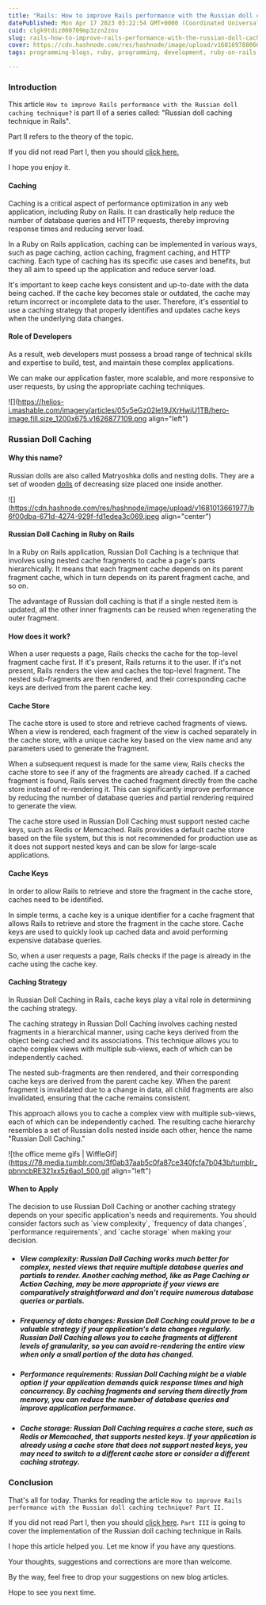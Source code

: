 ```yaml
---
title: "Rails: How to improve Rails performance with the Russian doll caching technique?"
datePublished: Mon Apr 17 2023 03:22:54 GMT+0000 (Coordinated Universal Time)
cuid: clgk9tdiz000709mp3zzn2zou
slug: rails-how-to-improve-rails-performance-with-the-russian-doll-caching-technique-part-ii
cover: https://cdn.hashnode.com/res/hashnode/image/upload/v1681697880665/fd04093f-8532-4cdf-bf1b-d931bf16b7fd.jpeg
tags: programming-blogs, ruby, programming, development, ruby-on-rails

---
```


### Introduction

This article `How to improve Rails performance with the Russian doll caching technique?` is part II of a series called: "Russian doll caching technique in Rails".

Part II refers to the theory of the topic.

If you did not read Part I, then you should [click here.](https://blog.alexandrecalaca.com/rails-how-to-improve-rails-performance-with-the-russian-doll-caching-technique-part-i)

I hope you enjoy it.

#### Caching

Caching is a critical aspect of performance optimization in any web application, including Ruby on Rails. It can drastically help reduce the number of database queries and HTTP requests, thereby improving response times and reducing server load.

In a Ruby on Rails application, caching can be implemented in various ways, such as page caching, action caching, fragment caching, and HTTP caching. Each type of caching has its specific use cases and benefits, but they all aim to speed up the application and reduce server load.

It's important to keep cache keys consistent and up-to-date with the data being cached. If the cache key becomes stale or outdated, the cache may return incorrect or incomplete data to the user. Therefore, it's essential to use a caching strategy that properly identifies and updates cache keys when the underlying data changes.

#### Role of Developers

As a result, web developers must possess a broad range of technical skills and expertise to build, test, and maintain these complex applications.

We can make our application faster, more scalable, and more responsive to user requests, by using the appropriate caching techniques.

![](https://helios-i.mashable.com/imagery/articles/05y5eGz02le19JXrHwiU1TB/hero-image.fill.size_1200x675.v1626877109.png align="left")

### Russian Doll Caching

#### Why this name?

Russian dolls are also called Matryoshka dolls and nesting dolls. They are a set of wooden [dolls](https://en.wikipedia.org/wiki/Doll) of decreasing size placed one inside another.

![](https://cdn.hashnode.com/res/hashnode/image/upload/v1681013661977/b6f00dba-671d-4274-929f-fd1edea3c069.jpeg align="center")

#### Russian Doll Caching in Ruby on Rails

In a Ruby on Rails application, Russian Doll Caching is a technique that involves using nested cache fragments to cache a page's parts hierarchically. It means that each fragment cache depends on its parent fragment cache, which in turn depends on its parent fragment cache, and so on.

The advantage of Russian doll caching is that if a single nested item is updated, all the other inner fragments can be reused when regenerating the outer fragment.

#### How does it work?

When a user requests a page, Rails checks the cache for the top-level fragment cache first. If it's present, Rails returns it to the user. If it's not present, Rails renders the view and caches the top-level fragment. The nested sub-fragments are then rendered, and their corresponding cache keys are derived from the parent cache key.

#### Cache Store

The cache store is used to store and retrieve cached fragments of views. When a view is rendered, each fragment of the view is cached separately in the cache store, with a unique cache key based on the view name and any parameters used to generate the fragment.

When a subsequent request is made for the same view, Rails checks the cache store to see if any of the fragments are already cached. If a cached fragment is found, Rails serves the cached fragment directly from the cache store instead of re-rendering it. This can significantly improve performance by reducing the number of database queries and partial rendering required to generate the view.

The cache store used in Russian Doll Caching must support nested cache keys, such as Redis or Memcached. Rails provides a default cache store based on the file system, but this is not recommended for production use as it does not support nested keys and can be slow for large-scale applications.

#### Cache Keys

In order to allow Rails to retrieve and store the fragment in the cache store, caches need to be identified.

In simple terms, a cache key is a unique identifier for a cache fragment that allows Rails to retrieve and store the fragment in the cache store. Cache keys are used to quickly look up cached data and avoid performing expensive database queries.

So, when a user requests a page, Rails checks if the page is already in the cache using the cache key.

#### Caching Strategy

In Russian Doll Caching in Rails, cache keys play a vital role in determining the caching strategy.

The caching strategy in Russian Doll Caching involves caching nested fragments in a hierarchical manner, using cache keys derived from the object being cached and its associations. This technique allows you to cache complex views with multiple sub-views, each of which can be independently cached.

The nested sub-fragments are then rendered, and their corresponding cache keys are derived from the parent cache key. When the parent fragment is invalidated due to a change in data, all child fragments are also invalidated, ensuring that the cache remains consistent.

This approach allows you to cache a complex view with multiple sub-views, each of which can be independently cached. The resulting cache hierarchy resembles a set of Russian dolls nested inside each other, hence the name "Russian Doll Caching."

![the office meme gifs | WiffleGif](https://78.media.tumblr.com/3f0ab37aab5c0fa87ce340fcfa7b043b/tumblr_pbnncbRE321xx5z6ao1_500.gif align="left")

#### When to Apply

The decision to use Russian Doll Caching or another caching strategy depends on your specific application's needs and requirements. You should consider factors such as \`view complexity\`, \`frequency of data changes\`, \`performance requirements\`, and \`cache storage\` when making your decision.

* ##### View complexity: Russian Doll Caching works much better for complex, nested views that require multiple database queries and partials to render. Another caching method, like as Page Caching or Action Caching, may be more appropriate if your views are comparatively straightforward and don't require numerous database queries or partials.
    
* ##### Frequency of data changes: Russian Doll Caching could prove to be a valuable strategy if your application's data changes regularly. Russian Doll Caching allows you to cache fragments at different levels of granularity, so you can avoid re-rendering the entire view when only a small portion of the data has changed.
    
* ##### Performance requirements: Russian Doll Caching might be a viable option if your application demands quick response times and high concurrency. By caching fragments and serving them directly from memory, you can reduce the number of database queries and improve application performance.
    
* ##### Cache storage: Russian Doll Caching requires a cache store, such as Redis or Memcached, that supports nested keys. If your application is already using a cache store that does not support nested keys, you may need to switch to a different cache store or consider a different caching strategy.
    

### Conclusion

That's all for today. Thanks for reading the article `How to improve Rails performance with the Russian doll caching technique? Part II.`

If you did not read Part I, then you should [click here](https://blog.alexandrecalaca.com/rails-how-to-improve-rails-performance-with-the-russian-doll-caching-technique-part-i). `Part III` is going to cover the implementation of the Russian doll caching technique in Rails.

I hope this article helped you. Let me know if you have any questions.

Your thoughts, suggestions and corrections are more than welcome.

By the way, feel free to drop your suggestions on new blog articles.

Hope to see you next time.